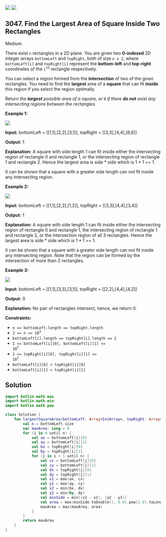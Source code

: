 [![](https://img.shields.io/github/stars/javadev/LeetCode-in-Kotlin?label=Stars&style=flat-square)](https://github.com/javadev/LeetCode-in-Kotlin)
[![](https://img.shields.io/github/forks/javadev/LeetCode-in-Kotlin?label=Fork%20me%20on%20GitHub%20&style=flat-square)](https://github.com/javadev/LeetCode-in-Kotlin/fork)

## 3047\. Find the Largest Area of Square Inside Two Rectangles

Medium

There exist `n` rectangles in a 2D plane. You are given two **0-indexed** 2D integer arrays `bottomLeft` and `topRight`, both of size `n x 2`, where `bottomLeft[i]` and `topRight[i]` represent the **bottom-left** and **top-right** coordinates of the <code>i<sup>th</sup></code> rectangle respectively.

You can select a region formed from the **intersection** of two of the given rectangles. You need to find the **largest** area of a **square** that can fit **inside** this region if you select the region optimally.

Return _the **largest** possible area of a square, or_ `0` _if there **do not** exist any intersecting regions between the rectangles_.

**Example 1:**

![](https://assets.leetcode.com/uploads/2024/01/05/example12.png)

**Input:** bottomLeft = \[\[1,1],[2,2],[3,1]], topRight = \[\[3,3],[4,4],[6,6]]

**Output:** 1

**Explanation:** A square with side length 1 can fit inside either the intersecting region of rectangle 0 and rectangle 1, or the intersecting region of rectangle 1 and rectangle 2. Hence the largest area is side \* side which is 1 \* 1 == 1.

It can be shown that a square with a greater side length can not fit inside any intersecting region.

**Example 2:**

![](https://assets.leetcode.com/uploads/2024/01/04/rectanglesexample2.png)

**Input:** bottomLeft = \[\[1,1],[2,2],[1,2]], topRight = \[\[3,3],[4,4],[3,4]]

**Output:** 1

**Explanation:** A square with side length 1 can fit inside either the intersecting region of rectangle 0 and rectangle 1, the intersecting region of rectangle 1 and rectangle 2, or the intersection region of all 3 rectangles. Hence the largest area is side \* side which is 1 \* 1 == 1.

It can be shown that a square with a greater side length can not fit inside any intersecting region. Note that the region can be formed by the intersection of more than 2 rectangles.

**Example 3:**

![](https://assets.leetcode.com/uploads/2024/01/04/rectanglesexample3.png)

**Input:** bottomLeft = \[\[1,1],[3,3],[3,1]], topRight = \[\[2,2],[4,4],[4,2]]

**Output:** 0

**Explanation:** No pair of rectangles intersect, hence, we return 0.

**Constraints:**

*   `n == bottomLeft.length == topRight.length`
*   <code>2 <= n <= 10<sup>3</sup></code>
*   `bottomLeft[i].length == topRight[i].length == 2`
*   <code>1 <= bottomLeft[i][0], bottomLeft[i][1] <= 10<sup>7</sup></code>
*   <code>1 <= topRight[i][0], topRight[i][1] <= 10<sup>7</sup></code>
*   `bottomLeft[i][0] < topRight[i][0]`
*   `bottomLeft[i][1] < topRight[i][1]`

## Solution

```kotlin
import kotlin.math.max
import kotlin.math.min
import kotlin.math.pow

class Solution {
    fun largestSquareArea(bottomLeft: Array<IntArray>, topRight: Array<IntArray>): Long {
        val n = bottomLeft.size
        var maxArea: Long = 0
        for (i in 0 until n) {
            val ax = bottomLeft[i][0]
            val ay = bottomLeft[i][1]
            val bx = topRight[i][0]
            val by = topRight[i][1]
            for (j in i + 1 until n) {
                val cx = bottomLeft[j][0]
                val cy = bottomLeft[j][1]
                val dx = topRight[j][0]
                val dy = topRight[j][1]
                val x1 = max(ax, cx)
                val y1 = max(ay, cy)
                val x2 = min(bx, dx)
                val y2 = min(by, dy)
                val minSide = min((x2 - x1), (y2 - y1))
                val area = max(minSide.toDouble(), 0.0).pow(2.0).toLong()
                maxArea = max(maxArea, area)
            }
        }
        return maxArea
    }
}
```